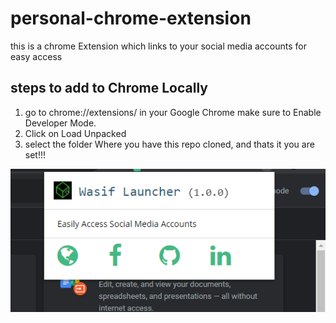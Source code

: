 # personal-chrome-extension
this is a chrome Extension which links to your social media accounts for easy access

## steps to add to Chrome Locally

 1. go to chrome://extensions/ in your Google Chrome make sure to Enable Developer Mode.
2. Click on Load Unpacked
3. select the folder Where you have this repo cloned, and thats it you are set!!!

![CutOut of the Extension](images/Capture.PNG)

